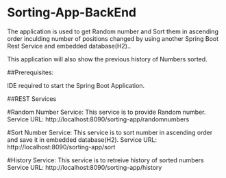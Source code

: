 # Sorting-App-BackEnd

The application is used to get Random number and Sort them in ascending order inculding number of positions changed by using another Spring Boot Rest Service and embedded database(H2).. 

This application will also show the previous history of Numbers sorted.

##Prerequisites:

IDE required to start the Spring Boot Application.

##REST Services 

#Random Number Service:
        This service is to provide Random number.
        Service URL: http://localhost:8090/sorting-app/randomnumbers

#Sort Number Service:
        This service is to sort number in ascending order and save it in embedded database(H2).
       Service URL:  http://localhost:8090/sorting-app/sort

#History Service:
        This service is to retreive history of sorted numbers 
        Service URL: http://localhost:8090/sorting-app/history



